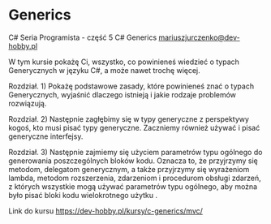 # Generics
C# Seria Programista - część 5 C# Generics
mariuszjurczenko@dev-hobby.pl

W tym kursie pokażę Ci, wszystko, co powinieneś wiedzieć o typach Generycznych w języku C#, 
a może nawet trochę więcej. 

Rozdział. 1) Pokażę podstawowe zasady, które powinieneś znać o typach Generycznych, 
wyjaśnić dlaczego istnieją i jakie rodzaje problemów rozwiązują. 

Rozdział. 2) Następnie zagłębimy się w typy generyczne z perspektywy kogoś, kto musi pisać typy generyczne. 
Zaczniemy również używać i pisać generyczne interfejsy.

Rozdział. 3) Następnie zajmiemy się użyciem parametrów typu ogólnego do generowania poszczególnych bloków kodu. 
Oznacza to, że przyjrzymy się metodom, delegatom generycznym, a także przyjrzymy się wyrażeniom lambda, 
metodom rozszerzenia, zdarzeniom i procedurom obsługi zdarzeń, z których wszystkie mogą używać parametrów typu ogólnego, 
aby można było pisać bloki kodu wielokrotnego użytku . 

Link do kursu https://dev-hobby.pl/kursy/c-generics/mvc/
